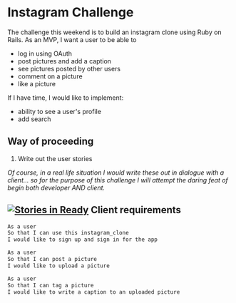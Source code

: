 Instagram Challenge
===================

The challenge this weekend is to build an instagram clone using Ruby on Rails.
As an MVP, I want a user to be able to
  
  * log in using OAuth
  * post pictures and add a caption
  * see pictures posted by other users
  * comment on a picture
  * like a picture

If I have time, I would like to implement:

  * ability to see a user's profile
  * add search


Way of proceeding
-----------------

  1. Write out the user stories 

*Of course, in a real life situation I would write these out in dialogue with a client... so for the purpose of this challenge I will attempt the daring feat of begin both developer AND client.*

[![Stories in Ready](https://badge.waffle.io/samover/instagram-challenge.svg?label=ready&title=Ready)](http://waffle.io/samover/instagram-challenge) Client requirements
-------------------
```bash
As a user
So that I can use this instagram_clone
I would like to sign up and sign in for the app

As a user
So that I can post a picture
I would like to upload a picture

As a user
So that I can tag a picture
I would like to write a caption to an uploaded picture
```
